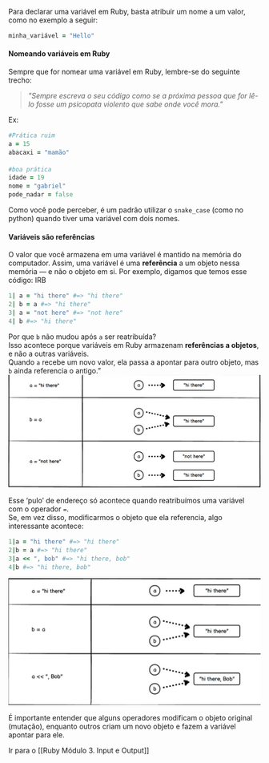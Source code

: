 Para declarar uma variável em Ruby, basta atribuir um nome a um valor, como no exemplo a seguir:
``` ruby
minha_variável = "Hello"
```
#### Nomeando variáveis em Ruby
Sempre que for nomear uma variável em Ruby, lembre-se do seguinte trecho: 
> *"Sempre escreva o seu código como se a próxima pessoa que for lê-lo fosse um psicopata violento que sabe onde você mora."*

Ex: 
``` ruby
#Prática ruim
a = 15
abacaxi = "mamão"

#boa prática
idade = 19
nome = "gabriel"
pode_nadar = false
```
Como você pode perceber, é um padrão utilizar o `snake_case` (como no python) quando tiver uma variável com dois nomes.

#### Variáveis são referências
O valor que você armazena em uma variável é mantido na memória do computador. Assim, uma variável é uma **referência** a um objeto nessa memória — e não o objeto em si.
Por exemplo, digamos que temos esse código: 
IRB
``` ruby 
1| a = "hi there" #=> "hi there"
2| b = a #=> "hi there"
3| a = "not here" #=> "not here"
4| b #=> "hi there"
```
Por que `b` não mudou após `a` ser reatribuída?  
Isso acontece porque variáveis em Ruby armazenam **referências a objetos**, e não a outras variáveis.  
Quando `a` recebe um novo valor, ela passa a apontar para outro objeto, mas `b` ainda referencia o antigo.”
![exemplo 1](https://github.com/gabrii3lmao/Modulos-Ruby---TOP/blob/main/imagens/variables_as_pointers_1.1.png?raw=true)

Esse ‘pulo’ de endereço só acontece quando reatribuímos uma variável com o operador `=`.  
Se, em vez disso, modificarmos o objeto que ela referencia, algo interessante acontece:
``` ruby
1|a = "hi there" #=> "hi there"
2|b = a #=> "hi there"
3|a << ", bob" #=> "hi there, bob"
4|b #=> "hi there, bob"
``` 
![exemplo 2](https://github.com/gabrii3lmao/Modulos-Ruby---TOP/blob/main/imagens/variables_as_pointers_1.2.png?raw=true)

É importante entender que alguns operadores modificam o objeto original (mutação), enquanto outros criam um novo objeto e fazem a variável apontar para ele.

Ir para o [[Ruby Módulo 3. Input e Output]]
